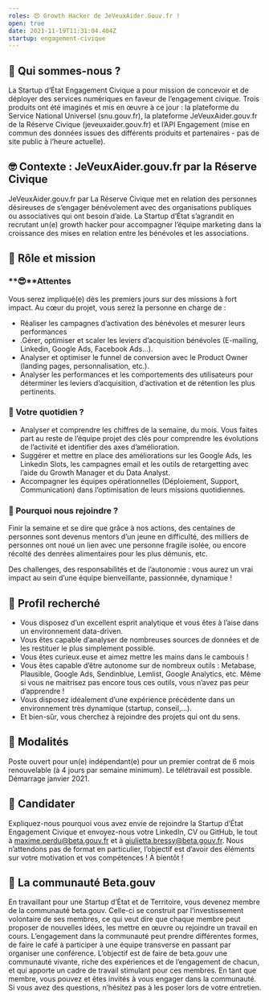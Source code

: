 ```yaml
---
roles: 😍 Growth Hacker de JeVeuxAider.Gouv.fr !
open: true
date: 2021-11-19T11:31:04.404Z
startup: engagement-civique
---
```

## **👋** Qui sommes-nous ?

La Startup d’État Engagement Civique a pour mission de concevoir et de déployer des services numériques en faveur de l’engagement civique. Trois produits ont été imaginés et mis en œuvre à ce jour : la plateforme du Service National Universel (snu.gouv.fr), la plateforme JeVeuxAider.gouv.fr de la Réserve Civique (jeveuxaider.gouv.fr) et l’API Engagement (mise en commun des données issues des différents produits et partenaires - pas de site public à l’heure actuelle).

## **🤓** Contexte : JeVeuxAider.gouv.fr par la Réserve Civique

JeVeuxAider.gouv.fr par La Réserve Civique met en relation des personnes désireuses de s’engager bénévolement avec des organisations publiques ou associatives qui ont besoin d’aide.
La Startup d’État s’agrandit en recrutant un(e) growth hacker pour accompagner l’équipe marketing dans la croissance des mises en relation entre les bénévoles et les associations.

## **🎯** Rôle et mission

### **😎**Attentes

Vous serez impliqué(e) dès les premiers jours sur des missions à fort impact. Au cœur du projet, vous serez la personne en charge de :

* Réaliser les campagnes d’activation des bénévoles et mesurer leurs performances
* .Gérer, optimiser et scaler les leviers d’acquisition bénévoles (E-mailing, Linkedin, Google Ads, Facebook Ads...).
* Analyser et optimiser le funnel de conversion avec le Product Owner (landing pages, personnalisation, etc.).
* Analyser les performances et les comportements des utilisateurs pour déterminer les leviers d’acquisition, d’activation et de rétention les plus pertinents.

### **💪** Votre quotidien ?

* Analyser et comprendre les chiffres de la semaine, du mois. Vous faites part au reste de l’équipe projet des clés pour comprendre les évolutions de l’activité et identifier des axes d’amélioration.
* Suggérer et mettre en place des améliorations sur les Google Ads, les Linkedin Slots, les campagnes email et les outils de retargetting avec l’aide du Growth Manager et du Data Analyst.
* Accompagner les équipes opérationnelles (Déploiement, Support, Communication) dans l’optimisation de leurs missions quotidiennes.

### **🍻** Pourquoi nous rejoindre ?

Finir la semaine et se dire que grâce à nos actions, des centaines de personnes sont devenus mentors d’un jeune en difficulté, des milliers de personnes ont noué un lien avec une personne fragile isolée, ou encore récolté des denrées alimentaires pour les plus démunis, etc. 

Des challenges, des responsabilités et de l’autonomie : vous aurez un vrai impact au sein d’une équipe bienveillante, passionnée, dynamique !

## **🔎** Profil recherché

* Vous disposez d’un excellent esprit analytique et vous êtes à l’aise dans un environnement data-driven.
* Vous êtes capable d’analyser de nombreuses sources de données et de les restituer le plus simplement possible.
* Vous êtes curieux.euse et aimez mettre les mains dans le cambouis !
* Vous êtes capable d’être autonome sur de nombreux outils : Metabase, Plausible, Google Ads, Sendinblue, Lemlist, Google Analytics, etc. Même si vous ne maitrisez pas encore tous ces outils, vous n’avez pas peur d’apprendre !
* Vous disposez idéalement d’une expérience précédente dans un environnement très dynamique (startup, conseil,...).
* Et bien-sûr, vous cherchez à rejoindre des projets qui ont du sens.

## **📝** Modalités

Poste ouvert pour un(e) indépendant(e) pour un premier contrat de 6 mois renouvelable (à 4 jours par semaine minimum). Le télétravail est possible. 
Démarrage janvier 2021.

## **🚀** Candidater

Expliquez-nous pourquoi vous avez envie de rejoindre la Startup d’État Engagement Civique et envoyez-nous votre LinkedIn, CV ou GitHub, le tout à [maxime.perdu@beta.gouv.fr](mailto:maxime.perdu@beta.gouv.fr) et à [giulietta.bressy@beta.gouv.fr](mailto:giulietta.bressy@beta.gouv.fr).
Nous n’attendons pas de format en particulier, l’objectif est d’avoir des éléments sur votre motivation et vos compétences !
À bientôt !

## **🤝** La communauté Beta.gouv

En travaillant pour une Startup d’État et de Territoire, vous devenez membre de la communauté beta.gouv. Celle-ci se construit par l’investissement volontaire de ses membres, ce qui veut dire que chaque membre peut proposer de nouvelles idées, les mettre en œuvre ou rejoindre un travail en cours.
L’engagement dans la communauté peut prendre différentes formes, de faire le café à participer à une équipe transverse en passant par organiser une conférence.
L’objectif est de faire de beta.gouv une communauté vivante, riche des expériences et de l’engagement de chacun, et qui apporte un cadre de travail stimulant pour ces membres.
En tant que membre, vous pouvez et êtes invités à vous engager dans la communauté. Si vous avez des questions, n’hésitez pas à les poser lors de votre entretien.